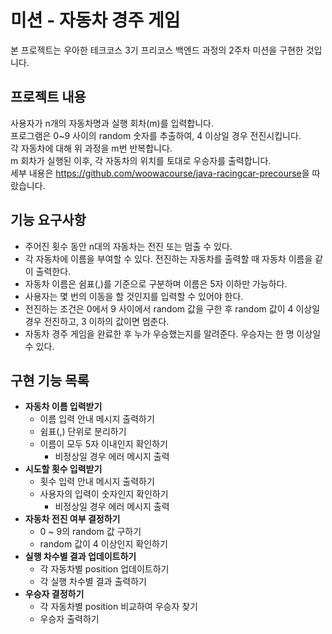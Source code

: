 # 미션 - 자동차 경주 게임
본 프로젝트는 우아한 테크코스 3기 프리코스 백엔드 과정의 2주차 미션을 구현한 것입니다.

## 프로젝트 내용
사용자가 n개의 자동차명과 실행 회차(m)를 입력합니다.   
프로그램은 0~9 사이의 random 숫자를 추출하여, 4 이상일 경우 전진시킵니다.   
각 자동차에 대해 위 과정을 m번 반복합니다.   
m 회차가 실행된 이후, 각 자동차의 위치를 토대로 우승자를 출력합니다.   
세부 내용은 <https://github.com/woowacourse/java-racingcar-precourse>을 따랐습니다.
    
## 기능 요구사항
- 주어진 횟수 동안 n대의 자동차는 전진 또는 멈출 수 있다.
- 각 자동차에 이름을 부여할 수 있다. 전진하는 자동차를 출력할 때 자동차 이름을 같이 출력한다.
- 자동차 이름은 쉼표(,)를 기준으로 구분하며 이름은 5자 이하만 가능하다.
- 사용자는 몇 번의 이동을 할 것인지를 입력할 수 있어야 한다.
- 전진하는 조건은 0에서 9 사이에서 random 값을 구한 후 random 값이 4 이상일 경우 전진하고, 3 이하의 값이면 멈춘다.
- 자동차 경주 게임을 완료한 후 누가 우승했는지를 알려준다. 우승자는 한 명 이상일 수 있다.

## 구현 기능 목록
- **자동차 이름 입력받기**
    - 이름 입력 안내 메시지 출력하기
    - 쉼표(,) 단위로 분리하기
    - 이름이 모두 5자 이내인지 확인하기
        - 비정상일 경우 에러 메시지 출력   
- **시도할 횟수 입력받기**
    - 횟수 입력 안내 메시지 출력하기
    - 사용자의 입력이 숫자인지 확인하기
        - 비정상일 경우 에러 메시지 출력
- **자동차 전진 여부 결정하기**
    - 0 ~ 9의 random 값 구하기
    - random 값이 4 이상인지 확인하기
- **실행 차수별 결과 업데이트하기**
    - 각 자동차별 position 업데이트하기
    - 각 실행 차수별 결과 출력하기
- **우승자 결정하기**
    - 각 자동차별 position 비교하여 우승자 찾기
    - 우승자 출력하기

